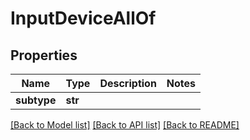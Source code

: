 # InputDeviceAllOf

## Properties
Name | Type | Description | Notes
------------ | ------------- | ------------- | -------------
**subtype** | **str** |  | 

[[Back to Model list]](../README.md#documentation-for-models) [[Back to API list]](../README.md#documentation-for-api-endpoints) [[Back to README]](../README.md)


